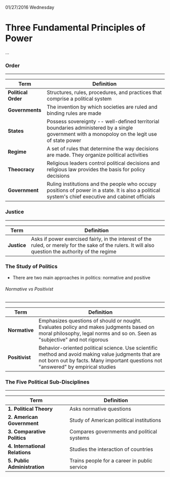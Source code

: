 01/27/2016 Wednesday
# Three Fundamental Principles of Power
...

### Order
----------
Term | Definition |
---- | ---------- |
**Political Order** | Structures, rules, procedures, and practices that comprise a political system
**Governments** | The invention by which societies are ruled and binding rules are made
**States** | Possess sovereignty -- well-defined territorial boundaries administered by a single government with a monopoloy on the legit use of state power
**Regime** | A set of rules that determine the way decisions are made. They organize political activities
**Theocracy** | Religious leaders control political decisions and religious law provides the basis for policy decisions
**Government** | Ruling institutions and the people who occupy positions of power in a state. It is also a political system's chief executive and cabinet officials

### Justice
----------
Term | Definition |
---- | ---------- |
**Justice** | Asks if power exercised fairly, in the interest of the ruled, or merely for the sake of the rulers. It will also question the authority of the regime

### The Study of Politics
- There are two main approaches in politics: normative and positive

###### Normative vs Positivist
----------
Term | Definition |
---- | ---------- |
**Normative** | Emphasizes questions of should or nought. Evaluates policy and makes judgments based on moral philosophy, legal norms and so on. Seen as "subjective" and not rigorous
**Positivist** | Behavior-oriented political science. Use scientific method and avoid making value judgments that are not born out by facts. Many important questions not "answered" by empirical studies

### The Five Political Sub-Disciplines
----------
Term | Definition |
---- | ---------- |
**1. Political Theory** | Asks normative questions
**2. American Government** | Study of American political institutions
**3. Comparative Politics** | Compares governments and political systems
**4. International Relations** | Studies the interaction of countries
**5. Public Administration** | Trains people for a career in public service
